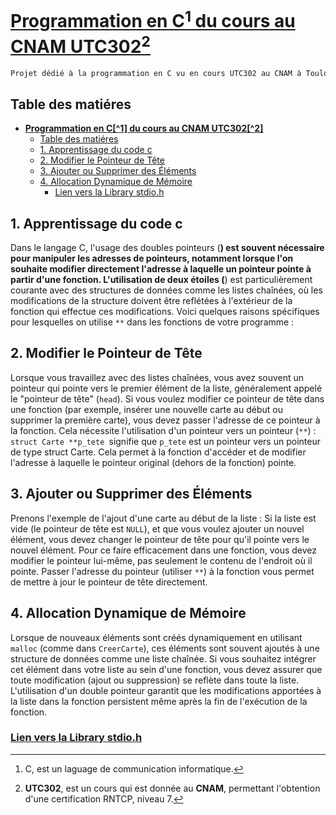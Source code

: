 # <u>**Programmation en C[^1] du cours au CNAM UTC302[^2]**</u>
	
```markdown
Projet dédié à la programmation en C vu en cours UTC302 au CNAM à Toulouse.
```
## Table des matiéres

- [**Programmation en C\[^1\] du cours au CNAM UTC302\[^2\]**](#programmation-en-c1-du-cours-au-cnam-utc3022)
  - [Table des matiéres](#table-des-matiéres)
  - [1. Apprentissage du code c](#1-apprentissage-du-code-c)
  - [2. Modifier le Pointeur de Tête](#2-modifier-le-pointeur-de-tête)
  - [3. Ajouter ou Supprimer des Éléments](#3-ajouter-ou-supprimer-des-éléments)
  - [4. Allocation Dynamique de Mémoire](#4-allocation-dynamique-de-mémoire)
    - [Lien vers la Library stdio.h](#lien-vers-la-library-stdioh)


## 1. Apprentissage du code c

Dans le langage C, l'usage des doubles pointeurs (**) est souvent nécessaire pour manipuler les adresses de pointeurs, notamment lorsque l'on souhaite modifier directement l'adresse à laquelle un pointeur pointe à partir d'une fonction. L'utilisation de deux étoiles (**) est particulièrement courante avec des structures de données comme les listes chaînées, où les modifications de la structure doivent être reflétées à l'extérieur de la fonction qui effectue ces modifications. Voici quelques raisons spécifiques pour lesquelles on utilise `**` dans les fonctions de votre programme :

## 2. Modifier le Pointeur de Tête
Lorsque vous travaillez avec des listes chaînées, vous avez souvent un pointeur qui pointe vers le premier élément de la liste, généralement appelé le "pointeur de tête" (`head`). Si vous voulez modifier ce pointeur de tête dans une fonction (par exemple, insérer une nouvelle carte au début ou supprimer la première carte), vous devez passer l'adresse de ce pointeur à la fonction. Cela nécessite l'utilisation d'un pointeur vers un pointeur (`**`) :
`struct Carte **p_tete `signifie que `p_tete` est un pointeur vers un pointeur de type struct Carte. Cela permet à la fonction d'accéder et de modifier l'adresse à laquelle le pointeur original (dehors de la fonction) pointe.

## 3. Ajouter ou Supprimer des Éléments
Prenons l'exemple de l'ajout d'une carte au début de la liste :
Si la liste est vide (le pointeur de tête est `NULL`), et que vous voulez ajouter un nouvel élément, vous devez changer le pointeur de tête pour qu'il pointe vers le nouvel élément. Pour ce faire efficacement dans une fonction, vous devez modifier le pointeur lui-même, pas seulement le contenu de l'endroit où il pointe. Passer l'adresse du pointeur (utiliser `**`) à la fonction vous permet de mettre à jour le pointeur de tête directement.

## 4. Allocation Dynamique de Mémoire
Lorsque de nouveaux éléments sont créés dynamiquement en utilisant `malloc` (comme dans `CreerCarte`), ces éléments sont souvent ajoutés à une structure de données comme une liste chaînée. Si vous souhaitez intégrer cet élément dans votre liste au sein d'une fonction, vous devez assurer que toute modification (ajout ou suppression) se reflète dans toute la liste. L'utilisation d'un double pointeur garantit que les modifications apportées à la liste dans la fonction persistent même après la fin de l'exécution de la fonction.

### [Lien vers la Library stdio.h](https://www.tutorialspoint.com/c_standard_library/stdio_h.htm)



[^1]: C, est un laguage de communication informatique.
[^2]: **UTC302**, est un cours qui est donnée au **CNAM**, permettant l'obtention d'une certification RNTCP, niveau 7.
